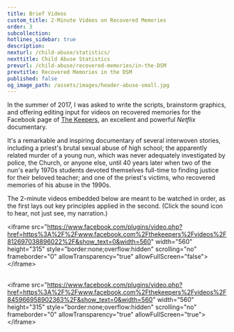 ```yaml
---
title: Brief Videos
custom_title: 2-Minute Videos on Recovered Memories
order: 3
subcollection:
hotlines_sidebar: true
description:
nexturl: /child-abuse/statistics/
nexttitle: Child Abuse Statistics
prevurl: /child-abuse/recovered-memories/in-the-DSM
prevtitle: Recovered Memories in the DSM
published: false
og_image_path: /assets/images/header-abuse-small.jpg
---
```



In the summer of 2017, I was asked to write the scripts, brainstorm graphics, and offering editing input for videos on recovered memories for the Facebook page of [The Keepers](https://www.facebook.com/thekeepers/), an excellent and powerful *Netflix* documentary.

It's a remarkable and inspiring documentary of several interwoven stories, including a priest's brutal sexual abuse of high school; the apparently related murder of a young nun, which was never adequately investigated by police, the Church, or anyone else, until 40 years later when two of the nun's early 1970s students devoted themselves full-time to finding justice for their beloved teacher; and one of the priest's victims, who recovered memories of his abuse in the 1990s.

The 2-minute videos embedded below are meant to be watched in order, as the first lays out key principles applied in the second. (Click the sound icon to hear, not just see, my narration.)

&lt;iframe src="https://www.facebook.com/plugins/video.php?href=https%3A%2F%2Fwww.facebook.com%2Fthekeepers%2Fvideos%2F812697038896022%2F&show_text=0&width=560" width="560" height="315" style="border:none;overflow:hidden" scrolling="no" frameborder="0" allowTransparency="true" allowFullScreen="false"&gt;&lt;/iframe&gt;<br>

<br>&lt;iframe src="https://www.facebook.com/plugins/video.php?href=https%3A%2F%2Fwww.facebook.com%2Fthekeepers%2Fvideos%2F845966958902363%2F&show_text=0&width=560" width="560" height="315" style="border:none;overflow:hidden" scrolling="no" frameborder="0" allowTransparency="true" allowFullScreen="true"&gt;&lt;/iframe&gt;